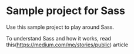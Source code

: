 # Sample project for Sass

Use this sample project to play around Sass.

To understand Sass and how it works, read this(https://medium.com/me/stories/public) article
